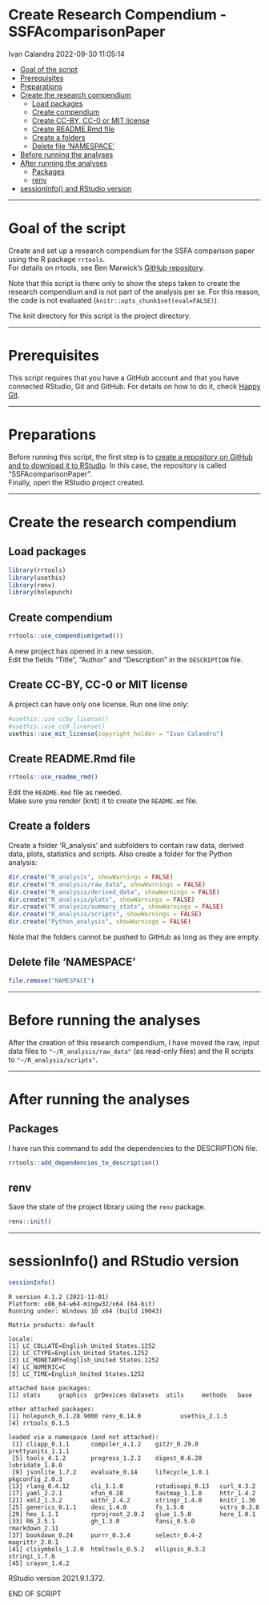 Create Research Compendium - SSFAcomparisonPaper
================
Ivan Calandra
2022-09-30 11:05:14

-   <a href="#goal-of-the-script" id="toc-goal-of-the-script">Goal of the
    script</a>
-   <a href="#prerequisites" id="toc-prerequisites">Prerequisites</a>
-   <a href="#preparations" id="toc-preparations">Preparations</a>
-   <a href="#create-the-research-compendium"
    id="toc-create-the-research-compendium">Create the research
    compendium</a>
    -   <a href="#load-packages" id="toc-load-packages">Load packages</a>
    -   <a href="#create-compendium" id="toc-create-compendium">Create
        compendium</a>
    -   <a href="#create-cc-by-cc-0-or-mit-license"
        id="toc-create-cc-by-cc-0-or-mit-license">Create CC-BY, CC-0 or MIT
        license</a>
    -   <a href="#create-readmermd-file" id="toc-create-readmermd-file">Create
        README.Rmd file</a>
    -   <a href="#create-a-folders" id="toc-create-a-folders">Create a
        folders</a>
    -   <a href="#delete-file-namespace" id="toc-delete-file-namespace">Delete
        file ‘NAMESPACE’</a>
-   <a href="#before-running-the-analyses"
    id="toc-before-running-the-analyses">Before running the analyses</a>
-   <a href="#after-running-the-analyses"
    id="toc-after-running-the-analyses">After running the analyses</a>
    -   <a href="#packages" id="toc-packages">Packages</a>
    -   <a href="#renv" id="toc-renv">renv</a>
-   <a href="#sessioninfo-and-rstudio-version"
    id="toc-sessioninfo-and-rstudio-version">sessionInfo() and RStudio
    version</a>

------------------------------------------------------------------------

# Goal of the script

Create and set up a research compendium for the SSFA comparison paper
using the R package `rrtools`.  
For details on rrtools, see Ben Marwick’s [GitHub
repository](https://github.com/benmarwick/rrtools).

Note that this script is there only to show the steps taken to create
the research compendium and is not part of the analysis per se. For this
reason, the code is not evaluated (`knitr::opts_chunk$set(eval=FALSE)`).

The knit directory for this script is the project directory.

------------------------------------------------------------------------

# Prerequisites

This script requires that you have a GitHub account and that you have
connected RStudio, Git and GitHub. For details on how to do it, check
[Happy Git](https://happygitwithr.com/).

------------------------------------------------------------------------

# Preparations

Before running this script, the first step is to [create a repository on
GitHub and to download it to
RStudio](https://happygitwithr.com/new-github-first.html). In this case,
the repository is called “SSFAcomparisonPaper”.  
Finally, open the RStudio project created.

------------------------------------------------------------------------

# Create the research compendium

## Load packages

``` r
library(rrtools)
library(usethis)
library(renv)
library(holepunch)
```

## Create compendium

``` r
rrtools::use_compendium(getwd())
```

A new project has opened in a new session.  
Edit the fields “Title”, “Author” and “Description” in the `DESCRIPTION`
file.

## Create CC-BY, CC-0 or MIT license

A project can have only one license. Run one line only:

``` r
#usethis::use_ccby_license()
#usethis::use_cc0_license()
usethis::use_mit_license(copyright_holder = "Ivan Calandra")
```

## Create README.Rmd file

``` r
rrtools::use_readme_rmd()
```

Edit the `README.Rmd` file as needed.  
Make sure you render (knit) it to create the `README.md` file.

## Create a folders

Create a folder ‘R_analysis’ and subfolders to contain raw data, derived
data, plots, statistics and scripts. Also create a folder for the Python
analysis:

``` r
dir.create("R_analysis", showWarnings = FALSE)
dir.create("R_analysis/raw_data", showWarnings = FALSE)
dir.create("R_analysis/derived_data", showWarnings = FALSE)
dir.create("R_analysis/plots", showWarnings = FALSE)
dir.create("R_analysis/summary_stats", showWarnings = FALSE)
dir.create("R_analysis/scripts", showWarnings = FALSE)
dir.create("Python_analysis", showWarnings = FALSE)
```

Note that the folders cannot be pushed to GitHub as long as they are
empty.

## Delete file ‘NAMESPACE’

``` r
file.remove("NAMESPACE")
```

------------------------------------------------------------------------

# Before running the analyses

After the creation of this research compendium, I have moved the raw,
input data files to `"~/R_analysis/raw_data"` (as read-only files) and
the R scripts to `"~/R_analysis/scripts"`.

------------------------------------------------------------------------

# After running the analyses

## Packages

I have run this command to add the dependencies to the DESCRIPTION file.

``` r
rrtools::add_dependencies_to_description()
```

## renv

Save the state of the project library using the `renv` package.

``` r
renv::init()
```

------------------------------------------------------------------------

# sessionInfo() and RStudio version

``` r
sessionInfo()
```

    R version 4.1.2 (2021-11-01)
    Platform: x86_64-w64-mingw32/x64 (64-bit)
    Running under: Windows 10 x64 (build 19043)

    Matrix products: default

    locale:
    [1] LC_COLLATE=English_United States.1252 
    [2] LC_CTYPE=English_United States.1252   
    [3] LC_MONETARY=English_United States.1252
    [4] LC_NUMERIC=C                          
    [5] LC_TIME=English_United States.1252    

    attached base packages:
    [1] stats     graphics  grDevices datasets  utils     methods   base     

    other attached packages:
    [1] holepunch_0.1.28.9000 renv_0.14.0           usethis_2.1.3        
    [4] rrtools_0.1.5        

    loaded via a namespace (and not attached):
     [1] cliapp_0.1.1      compiler_4.1.2    git2r_0.29.0      prettyunits_1.1.1
     [5] tools_4.1.2       progress_1.2.2    digest_0.6.28     lubridate_1.8.0  
     [9] jsonlite_1.7.2    evaluate_0.14     lifecycle_1.0.1   pkgconfig_2.0.3  
    [13] rlang_0.4.12      cli_3.1.0         rstudioapi_0.13   curl_4.3.2       
    [17] yaml_2.2.1        xfun_0.28         fastmap_1.1.0     httr_1.4.2       
    [21] xml2_1.3.2        withr_2.4.2       stringr_1.4.0     knitr_1.36       
    [25] generics_0.1.1    desc_1.4.0        fs_1.5.0          vctrs_0.3.8      
    [29] hms_1.1.1         rprojroot_2.0.2   glue_1.5.0        here_1.0.1       
    [33] R6_2.5.1          gh_1.3.0          fansi_0.5.0       rmarkdown_2.11   
    [37] bookdown_0.24     purrr_0.3.4       selectr_0.4-2     magrittr_2.0.1   
    [41] clisymbols_1.2.0  htmltools_0.5.2   ellipsis_0.3.2    stringi_1.7.6    
    [45] crayon_1.4.2     

RStudio version 2021.9.1.372.

END OF SCRIPT
